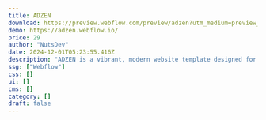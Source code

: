 ```yaml
---
title: ADZEN
download: https://preview.webflow.com/preview/adzen?utm_medium=preview_link&utm_source=designer&utm_content=adzen&preview=2541f837aabb5435eec0fe274b601a93&workflow=preview
demo: https://adzen.webflow.io/
price: 29
author: "NutsDev"
date: 2024-12-01T05:23:55.416Z
description: "ADZEN is a vibrant, modern website template designed for marketing agencies. With fun, customizable layouts and an easy-to-use interface, ADZEN helps you showcase your services, making your online presence as dynamic as your brand."
ssg: ["Webflow"]
css: []
ui: []
cms: []
category: []
draft: false
---
```

